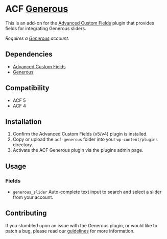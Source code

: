 # ACF [Generous](https://genero.us)

This is an add-on for the [Advanced Custom Fields](https://wordpress.org/plugins/advanced-custom-fields/) plugin that provides fields for integrating Generous sliders.

*Requires a [Generous](https://genero.us) account.*

## Dependencies

* [Advanced Custom Fields](https://wordpress.org/plugins/advanced-custom-fields/)
* [Generous](https://wordpress.org/plugins/generous/)

## Compatibility

* ACF 5
* ACF 4

## Installation

1. Confirm the Advanced Custom Fields (v5/v4) plugin is installed.
2. Copy or upload the `acf-generous` folder into your `wp-content/plugins` directory.
3. Activate the ACF Generous plugin via the plugins admin page.

## Usage

### Fields

- `generous_slider` Auto-complete text input to search and select a slider from your account.

## Contributing

If you stumbled upon an issue with the Generous plugin, or would like to patch a bug, please read our [guidelines](https://github.com/generous/acf-generous/blob/master/CONTRIBUTING.md) for more information.